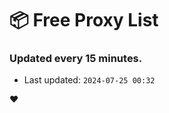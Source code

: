 # :package: Free Proxy List
### Updated every 15 minutes.

- Last updated: `2024-07-25 00:32`

:heart:

